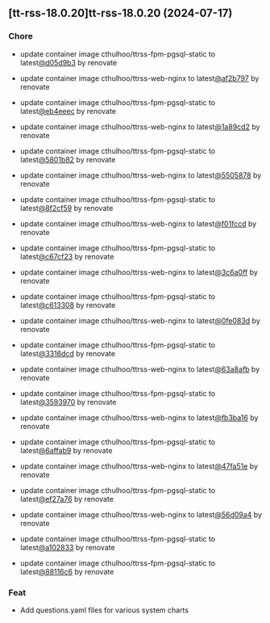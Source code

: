 

## [tt-rss-18.0.20]tt-rss-18.0.20 (2024-07-17)

### Chore



- update container image cthulhoo/ttrss-fpm-pgsql-static to latest[@d05d9b3](https://github.com/d05d9b3) by renovate

- update container image cthulhoo/ttrss-web-nginx to latest[@af2b797](https://github.com/af2b797) by renovate

- update container image cthulhoo/ttrss-fpm-pgsql-static to latest[@eb4eeec](https://github.com/eb4eeec) by renovate

- update container image cthulhoo/ttrss-web-nginx to latest[@1a89cd2](https://github.com/1a89cd2) by renovate

- update container image cthulhoo/ttrss-fpm-pgsql-static to latest[@5801b82](https://github.com/5801b82) by renovate

- update container image cthulhoo/ttrss-web-nginx to latest[@5505878](https://github.com/5505878) by renovate

- update container image cthulhoo/ttrss-fpm-pgsql-static to latest[@8f2cf59](https://github.com/8f2cf59) by renovate

- update container image cthulhoo/ttrss-web-nginx to latest[@f01fccd](https://github.com/f01fccd) by renovate

- update container image cthulhoo/ttrss-fpm-pgsql-static to latest[@c67cf23](https://github.com/c67cf23) by renovate

- update container image cthulhoo/ttrss-web-nginx to latest[@3c6a0ff](https://github.com/3c6a0ff) by renovate

- update container image cthulhoo/ttrss-fpm-pgsql-static to latest[@c613308](https://github.com/c613308) by renovate

- update container image cthulhoo/ttrss-web-nginx to latest[@0fe083d](https://github.com/0fe083d) by renovate

- update container image cthulhoo/ttrss-fpm-pgsql-static to latest[@3316dcd](https://github.com/3316dcd) by renovate

- update container image cthulhoo/ttrss-web-nginx to latest[@63a8afb](https://github.com/63a8afb) by renovate

- update container image cthulhoo/ttrss-fpm-pgsql-static to latest[@3593970](https://github.com/3593970) by renovate

- update container image cthulhoo/ttrss-web-nginx to latest[@fb3ba16](https://github.com/fb3ba16) by renovate

- update container image cthulhoo/ttrss-fpm-pgsql-static to latest[@6affab9](https://github.com/6affab9) by renovate

- update container image cthulhoo/ttrss-web-nginx to latest[@47fa51e](https://github.com/47fa51e) by renovate

- update container image cthulhoo/ttrss-fpm-pgsql-static to latest[@ef27a76](https://github.com/ef27a76) by renovate

- update container image cthulhoo/ttrss-web-nginx to latest[@56d09a4](https://github.com/56d09a4) by renovate

- update container image cthulhoo/ttrss-fpm-pgsql-static to latest[@a102833](https://github.com/a102833) by renovate

- update container image cthulhoo/ttrss-fpm-pgsql-static to latest[@88116c6](https://github.com/88116c6) by renovate

### Feat



- Add questions.yaml files for various system charts